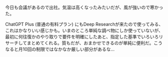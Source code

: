 今日も会議があるので出社。気温は高くなったみたいだが、風が強いので寒かった。

ChatGPT Plus (普通の有料プラン) にもDeep Researchが来たので使ってみる、これはかなりいい感じかも。いまのところ単純な調べ物にしか使っていないが、最初に何往復かのやり取りで要件を明確にしたあと、指定した基準でいろいろリサーチしてまとめてくれる。質もだが、おまかせできるのが単純に便利だ。こうなると月10回の制限ではなかなか厳しい部分があるな...
